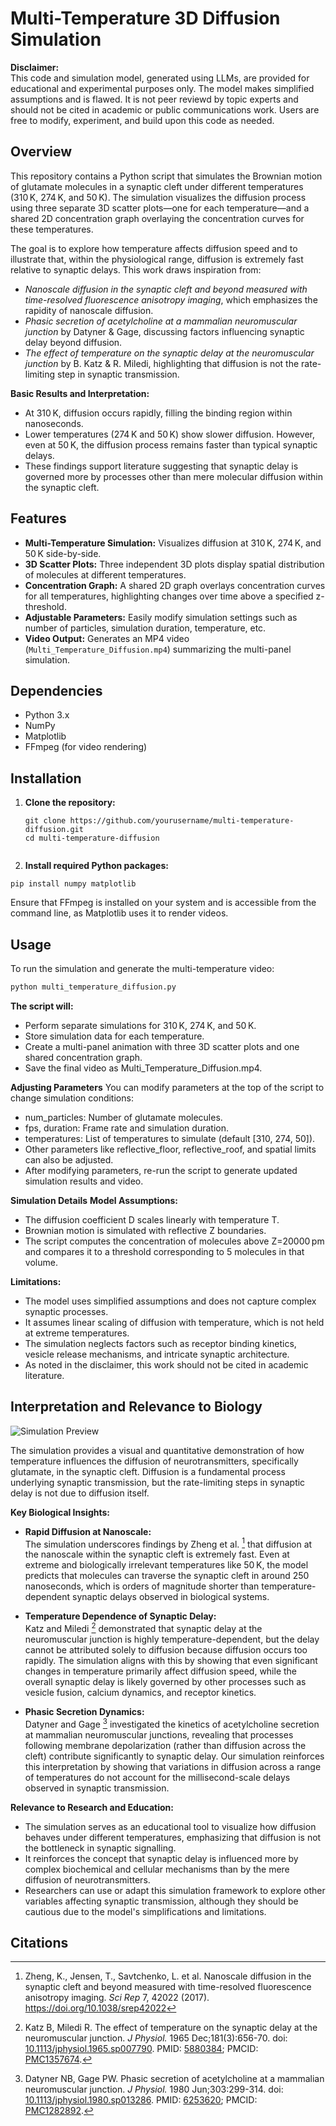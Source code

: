 # Multi-Temperature 3D Diffusion Simulation

**Disclaimer:**  
This code and simulation model, generated using LLMs, are provided for educational and experimental purposes only. The model makes simplified assumptions and is flawed. It is not peer reviewd by topic experts and should not be cited in academic or public communications work. Users are free to modify, experiment, and build upon this code as needed.

## Overview

This repository contains a Python script that simulates the Brownian motion of glutamate molecules in a synaptic cleft under different temperatures (310 K, 274 K, and 50 K). The simulation visualizes the diffusion process using three separate 3D scatter plots—one for each temperature—and a shared 2D concentration graph overlaying the concentration curves for these temperatures.

The goal is to explore how temperature affects diffusion speed and to illustrate that, within the physiological range, diffusion is extremely fast relative to synaptic delays. This work draws inspiration from:

- *Nanoscale diffusion in the synaptic cleft and beyond measured with time-resolved fluorescence anisotropy imaging*, which emphasizes the rapidity of nanoscale diffusion.
- *Phasic secretion of acetylcholine at a mammalian neuromuscular junction* by Datyner & Gage, discussing factors influencing synaptic delay beyond diffusion.
- *The effect of temperature on the synaptic delay at the neuromuscular junction* by B. Katz & R. Miledi, highlighting that diffusion is not the rate-limiting step in synaptic transmission.

**Basic Results and Interpretation:**
- At 310 K, diffusion occurs rapidly, filling the binding region within nanoseconds.
- Lower temperatures (274 K and 50 K) show slower diffusion. However, even at 50 K, the diffusion process remains faster than typical synaptic delays.
- These findings support literature suggesting that synaptic delay is governed more by processes other than mere molecular diffusion within the synaptic cleft.

## Features

- **Multi-Temperature Simulation:** Visualizes diffusion at 310 K, 274 K, and 50 K side-by-side.
- **3D Scatter Plots:** Three independent 3D plots display spatial distribution of molecules at different temperatures.
- **Concentration Graph:** A shared 2D graph overlays concentration curves for all temperatures, highlighting changes over time above a specified z-threshold.
- **Adjustable Parameters:** Easily modify simulation settings such as number of particles, simulation duration, temperature, etc.
- **Video Output:** Generates an MP4 video (`Multi_Temperature_Diffusion.mp4`) summarizing the multi-panel simulation.

## Dependencies

- Python 3.x
- NumPy
- Matplotlib
- FFmpeg (for video rendering)

## Installation

1. **Clone the repository:**
   ```
   git clone https://github.com/yourusername/multi-temperature-diffusion.git
   cd multi-temperature-diffusion

   
2. **Install required Python packages:**
```
pip install numpy matplotlib
```

Ensure that FFmpeg is installed on your system and is accessible from the command line, as Matplotlib uses it to render videos.

## Usage

To run the simulation and generate the multi-temperature video:

```bash
python multi_temperature_diffusion.py
```

**The script will:**

 - Perform separate simulations for 310 K, 274 K, and 50 K.
 - Store simulation data for each temperature.
 - Create a multi-panel animation with three 3D scatter plots and one shared concentration graph.
 - Save the final video as Multi_Temperature_Diffusion.mp4.

**Adjusting Parameters**
You can modify parameters at the top of the script to change simulation conditions:

 - num_particles: Number of glutamate molecules.
 - fps, duration: Frame rate and simulation duration.
 - temperatures: List of temperatures to simulate (default [310, 274, 50]).
 - Other parameters like reflective_floor, reflective_roof, and spatial limits can also be adjusted.
 - After modifying parameters, re-run the script to generate updated simulation results and video.

**Simulation Details**
**Model Assumptions:**

 - The diffusion coefficient D scales linearly with temperature T.
 - Brownian motion is simulated with reflective Z boundaries.
 - The script computes the concentration of molecules above Z=20000 pm and compares it to a threshold corresponding to 5 molecules in that volume.

**Limitations:**
 - The model uses simplified assumptions and does not capture complex synaptic processes.
 - It assumes linear scaling of diffusion with temperature, which is not held at extreme temperatures.
 - The simulation neglects factors such as receptor binding kinetics, vesicle release mechanisms, and intricate synaptic architecture.
 - As noted in the disclaimer, this work should not be cited in academic literature.

## Interpretation and Relevance to Biology

![Simulation Preview](Multi_Temperature_Diffusion.gif)

The simulation provides a visual and quantitative demonstration of how temperature influences the diffusion of neurotransmitters, specifically glutamate, in the synaptic cleft. Diffusion is a fundamental process underlying synaptic transmission, but the rate-limiting steps in synaptic delay is not due to diffusion itself.

**Key Biological Insights:**

- **Rapid Diffusion at Nanoscale:**  
  The simulation underscores findings by Zheng et al. [^3] that diffusion at the nanoscale within the synaptic cleft is extremely fast. Even at extreme and biologically irrelevant temperatures like 50 K, the model predicts that molecules can traverse the synaptic cleft in around 250 nanoseconds, which is orders of magnitude shorter than temperature-dependent synaptic delays observed in biological systems.

- **Temperature Dependence of Synaptic Delay:**  
  Katz and Miledi [^1] demonstrated that synaptic delay at the neuromuscular junction is highly temperature-dependent, but the delay cannot be attributed solely to diffusion because diffusion occurs too rapidly. The simulation aligns with this by showing that even significant changes in temperature primarily affect diffusion speed, while the overall synaptic delay is likely governed by other processes such as vesicle fusion, calcium dynamics, and receptor kinetics.

- **Phasic Secretion Dynamics:**  
  Datyner and Gage [^2] investigated the kinetics of acetylcholine secretion at mammalian neuromuscular junctions, revealing that processes following membrane depolarization (rather than diffusion across the cleft) contribute significantly to synaptic delay. Our simulation reinforces this interpretation by showing that variations in diffusion across a range of temperatures do not account for the millisecond-scale delays observed in synaptic transmission.

**Relevance to Research and Education:**

- The simulation serves as an educational tool to visualize how diffusion behaves under different temperatures, emphasizing that diffusion is not the bottleneck in synaptic signalling.
- It reinforces the concept that synaptic delay is influenced more by complex biochemical and cellular mechanisms than by the mere diffusion of neurotransmitters.
- Researchers can use or adapt this simulation framework to explore other variables affecting synaptic transmission, although they should be cautious due to the model's simplifications and limitations.

## Citations

[^1]: Katz B, Miledi R. The effect of temperature on the synaptic delay at the neuromuscular junction. *J Physiol.* 1965 Dec;181(3):656-70. doi: [10.1113/jphysiol.1965.sp007790](https://doi.org/10.1113/jphysiol.1965.sp007790). PMID: [5880384](https://pubmed.ncbi.nlm.nih.gov/5880384/); PMCID: [PMC1357674](https://www.ncbi.nlm.nih.gov/pmc/articles/PMC1357674/).

[^2]: Datyner NB, Gage PW. Phasic secretion of acetylcholine at a mammalian neuromuscular junction. *J Physiol.* 1980 Jun;303:299-314. doi: [10.1113/jphysiol.1980.sp013286](https://doi.org/10.1113/jphysiol.1980.sp013286). PMID: [6253620](https://pubmed.ncbi.nlm.nih.gov/6253620/); PMCID: [PMC1282892](https://www.ncbi.nlm.nih.gov/pmc/articles/PMC1282892/).

[^3]: Zheng, K., Jensen, T., Savtchenko, L. et al. Nanoscale diffusion in the synaptic cleft and beyond measured with time-resolved fluorescence anisotropy imaging. *Sci Rep* 7, 42022 (2017). https://doi.org/10.1038/srep42022
